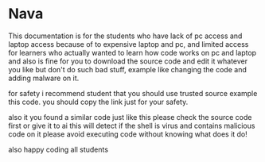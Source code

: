 # Nava
This documentation is for the students who have lack of pc access and laptop access because of to expensive laptop and pc, and limited access for learners who actually wanted to learn how code works on pc and laptop and 
also is fine for you to download the source code and edit it whatever you like but don't do such bad stuff, example like changing the code and adding malware on it.


for safety i recommend student that you should use trusted source example this code. you should copy the link just for your safety.

also it you found a similar code just like this please check the source code first or give it to ai this will detect if the shell is virus and contains malicious code on it
please avoid executing code without knowing what does it do!

also happy coding all students
